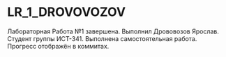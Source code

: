 # LR_1_DROVOVOZOV
Лабораторная Работа №1 завершена.
Выполнил Дрововозов Ярослав. Студент группы ИСТ-341.
Выполнена самостоятельная работа. Прогресс отображён в коммитах.
